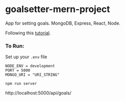 # goalsetter-mern-project

App for setting goals. MongoDB, Express, React, Node.

Following this [tutorial](https://www.youtube.com/watch?v=-0exw-9YJBo&list=PLR6CCpAD3lP9_Vf0yAaDnI1e3ENbzWb8Y&index=2&t=320s&ab_channel=TraversyMedia).


### To Run: 
Set up your `.env` file
```
NODE_ENV = development
PORT = 5000
MONGO_URI = "URI_STRING"
```

`npm run server`

http://localhost:5000/api/goals/

